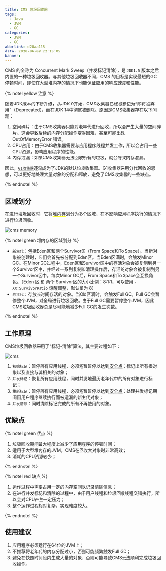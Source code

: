```yaml
---
title: CMS 垃圾回收器
tags:
  - Java
  - JVM
  - GC
categories:
  - JVM
  - GC
abbrlink: d20aa128
date: 2020-06-08 22:15:05
banner:
---
```


CMS 的全称为 Concurrent Mark Sweep（并发标记清除），是 `JDK1.5` 版本之后内置的一种垃圾回收器。与其他垃圾回收器不同，CMS 的目标是实现最短的GC停顿时间，即使在大型堆内存的情况下也能保证应用的响应速度和性能。

{% notel yellow 注意 %}

随着JDK版本的不断升级，从JDK 9开始，CMS收集器已经被标记为“即将被弃用”（Deprecated），而在JDK 14中彻底被删除。原因是CMS收集器存在以下问题：

1. 空间碎片：由于CMS收集器只能对老年代进行回收，所以会产生大量的空间碎片。这会导致后续的内存分配操作变得困难，甚至可能出现 OutOfMemoryError 错误。
2. CPU占用：由于CMS收集器需要与应用程序线程并发工作，所以会占用一些CPU资源，影响应用程序的性能。
3. 内存泄漏：如果CMS收集器无法回收所有的垃圾，就会导致内存泄漏。

因此，[`G1收集器`](/posts/bc8ac7bc/)逐渐成为了JDK的默认垃圾收集器。G1收集器采用分代回收的思想，可以更好地处理大量对象的分配和释放，避免了CMS收集器的一些缺点。

{% endnotel %}

## 区域划分

在进行垃圾回收时，它将<span style="border-bottom:2px solid yellow">堆内存</span>划分为多个区域，在不影响应用程序执行的情况下进行垃圾回收。

![cms memory](cmsmemory.webp)

{% notel green 堆内存的区域划分 %}

- `新生代`：包括Eden区和两个Survivor区（From Space和To Space）。当新对象被创建时，它们会首先被分配到Eden区。当Eden区满时，会触发Minor GC。在Minor GC过程中，Eden区和Survivor区中的存活对象会被复制到另一个Survivor区中，并经过一系列复制和清理操作后，存活的对象会被复制到另一个Survivor区中。每次Minor GC后，From Space和To Space会互换角色。（Eden 区 和 两个 Survivor区的大小比例：8:1:1，可以使用 `-XX:SurvivorRatio` 惊醒调整，默认值为 8）
- `老年代`：存放长时间存活的对象。当Old区满时，会触发Full GC。Full GC会暂停整个JVM，对全局进行垃圾回收。由于Full GC需要暂停整个JVM，因此CMS垃圾回收器总是尽可能地减少Full GC的发生次数。

{% endnotel %}

## 工作原理

CMS垃圾回收器采用了“标记-清除”算法，其主要过程如下：

![cms](https://icefrozen.github.io/article/java-cms-gc/1552636737931java-cms-gc_.png)

1. `初始标记`：暂停所有应用线程，必须短暂暂停以达到[安全点](/posts/5a9ba959/)；标记出所有根对象以及直接与其相关的对象；
2. `并发标记`：恢复所有应用线程，同时并发地遍历老年代中的所有对象进行标记；
3. `重新标记`：暂停所有应用线程，必须短暂暂停以达到[安全点](/posts/5a9ba959/)；处理并发标记期间因用户程序继续执行而被遗漏的新生代对象；
4. `并发清除`：同时清除标记完成的所有不再使用的对象。

## 优缺点

{% notel green 优点 %}

1. 垃圾回收期间最大程度上减少了应用程序的停顿时间；
2. 适用于大型堆内存的JVM，CMS在回收大对象时非常高效；
3. 消耗的CPU资源较少；

{% endnotel %}

{% notel red 缺点 %}

1. 运作过程中需要占用一定的内存空间以记录清除信息；
2. 在进行并发标记和清除的过程中，由于用户线程和垃圾回收线程交错执行，所以会对CPU产生一定压力；
3. 整个运作过程相对复杂，实现难度较大。

{% endnotel %}

## 使用建议

1. 应用程序必须运行在64位的JVM上；
2. 不推荐将老年代的内存分配过小，否则可能频繁触发Full GC；
3. 避免在快照时间段内生成大量的对象，否则可能导致CMS无法顺利完成垃圾回收操作。